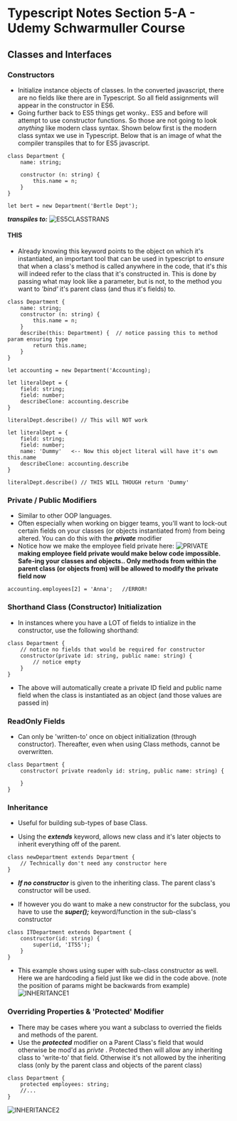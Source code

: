 # Typescript Notes Section 5-A - Udemy Schwarmuller Course

## Classes and Interfaces

### Constructors

- Initialize instance objects of classes. In the converted javascript, there are no fields like there are in Typescript. So all field assignments will appear in the constructor in ES6.
- Going further back to ES5 things get wonky.. ES5 and before will attempt to use constructor functions. So those are not going to look _anything_ like modern class syntax. Shown below first is the modern class syntax we use in Typescript. Below that is an image of what the compiler transpiles that to for ES5 javascript.

```
class Department {
    name: string;

    constructor (n: string) {
        this.name = n;
    }
}

let bert = new Department('Bertle Dept');
```

**_transpiles to:_**
![ES5CLASSTRANS](./es5ClassTranspile_ts.png)

#### THIS

- Already knowing this keyword points to the object on which it's instantiated, an important tool that can be used in typescript to _ensure_ that when a class's method is called anywhere in the code, that it's _this_ will indeed refer to the class that it's constructed in. This is done by passing what may look like a parameter, but is not, to the method you want to _'bind'_ it's parent class (and thus it's fields) to.

```
class Department {
    name: string;
    constructor (n: string) {
        this.name = n;
    }
    describe(this: Department) {  // notice passing this to method param ensuring type
        return this.name;
    }
}

let accounting = new Department('Accounting);

let literalDept = {
    field: string;
    field: number;
    describeClone: accounting.describe
}

literalDept.describe() // This will NOT work

let literalDept = {
    field: string;
    field: number;
    name: 'Dummy'   <-- Now this object literal will have it's own this.name
    describeClone: accounting.describe
}

literalDept.describe() // THIS WILL THOUGH return 'Dummy'
```

### Private / Public Modifiers

- Similar to other OOP languages.
- Often especially when working on bigger teams, you'll want to lock-out certain fields on your classes (or objects instantiated from) from being altered. You can do this with the **_private_** modifier
- Notice how we make the employee field private here:
  ![PRIVATE](./private_ts.png)
  **making employee field private would make below code impossible. Safe-ing your classes and objects.. Only methods from within the parent class (or objects from) will be allowed to modify the private field now**

```
accounting.employees[2] = 'Anna';   //ERROR!
```

### Shorthand Class (Constructor) Initialization

- In instances where you have a LOT of fields to intialize in the constructor, use the following shorthand:

```
class Department {
    // notice no fields that would be required for constructor
    constructor(private id: string, public name: string) {
        // notice empty
    }
}
```

- The above will automatically create a private ID field and public name field when the class is instantiated as an object (and those values are passed in)

### ReadOnly Fields

- Can only be 'written-to' once on object initialization (through constructor). Thereafter, even when using Class methods, cannot be overwritten.

```
class Department {
    constructor( private readonly id: string, public name: string) {

    }
}
```

### Inheritance

- Useful for building sub-types of base Class.

- Using the **_extends_** keyword, allows new class and it's later objects to inherit everything off of the parent.

```
class newDepartment extends Department {
    // Technically don't need any constructor here
}
```

- **_If no constructor_** is given to the inheriting class. The parent class's constructor will be used.

- If however you do want to make a new constructor for the subclass, you have to use the **_super();_** keyword/function in the sub-class's constructor

```
class ITDepartment extends Department {
    constructor(id: string) {
        super(id, 'IT55');
    }
}
```

- This example shows using super with sub-class constructor as well. Here we are hardcoding a field just like we did in the code above. (note the position of params might be backwards from example)
  ![INHERITANCE1](./Inheritance1_ts.png)

### Overriding Properties & 'Protected' Modifier

- There may be cases where you want a subclass to overried the fields and methods of the parent.
- Use the **_protected_** modifier on a Parent Class's field that would otherwise be mod'd as _privte_ . Protected then will allow any inheriting class to 'write-to' that field. Otherwise it's not allowed by the inheriting class (only by the parent class and objects of the parent class)

```
class Department {
    protected employees: string;
    //...
}
```

![INHERITANCE2](./Inheritance2_ts.png)
